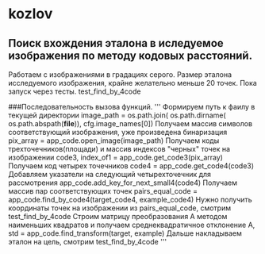 # kozlov
## Поиск вхождения эталона в иследуемое изображения по методу кодовых расстояний.
Работаем с изображениями в градациях серого. 
Размер эталона исследуемого изображения, крайне желательно меньше 20 точек.
Пока запуск через тесты. test_find_by_4code

###Последовательность вызова функций.
'''
Формируем путь к фаилу в текущей директории
image_path = os.path.join( os.path.dirname( os.path.abspath(__file__)), cfg.image_names[0])
Получаем массив символов соответствующий изображения, уже произведена бинаризация
pix_array = app_code.open_image(image_path)
Получаем коды трехточечников(площади) и массив индексов "черных" точек на изображении
code3, index_of1 = app_code.get_code3(pix_array)
Получаем код четырех точечников
code4 = app_code.get_code4(code3)
Добавляем указатели на следующий четырехточечник для рассмотрения
app_code.add_key_for_next_small4(code4)
Получаем массив пар соответствующих точек
pairs_equal_code = app_code.find_by_code4(target_code4, example_code4)
Нужно получить координаты точек на изображении из pairs_equal_code, смотрим test_find_by_4code
Строим матрицу преобразования A методом наименьших квадратов и получаем среднеквадратичное отклонение
A, std = app_code.find_transform(target, example)
Дальше накладываем эталон на цель, смотрим test_find_by_4code
'''